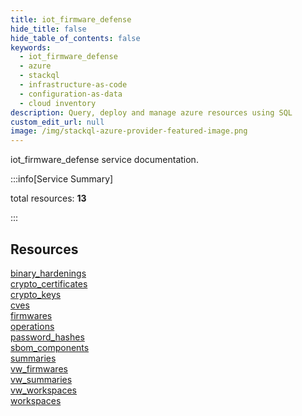 ```yaml
---
title: iot_firmware_defense
hide_title: false
hide_table_of_contents: false
keywords:
  - iot_firmware_defense
  - azure
  - stackql
  - infrastructure-as-code
  - configuration-as-data
  - cloud inventory
description: Query, deploy and manage azure resources using SQL
custom_edit_url: null
image: /img/stackql-azure-provider-featured-image.png
---
```


iot_firmware_defense service documentation.

:::info[Service Summary]

total resources: __13__  

:::

## Resources
<div class="row">
<div class="providerDocColumn">
<a href="/services/iot_firmware_defense/binary_hardenings/">binary_hardenings</a><br />
<a href="/services/iot_firmware_defense/crypto_certificates/">crypto_certificates</a><br />
<a href="/services/iot_firmware_defense/crypto_keys/">crypto_keys</a><br />
<a href="/services/iot_firmware_defense/cves/">cves</a><br />
<a href="/services/iot_firmware_defense/firmwares/">firmwares</a><br />
<a href="/services/iot_firmware_defense/operations/">operations</a><br />
<a href="/services/iot_firmware_defense/password_hashes/">password_hashes</a>
</div>
<div class="providerDocColumn">
<a href="/services/iot_firmware_defense/sbom_components/">sbom_components</a><br />
<a href="/services/iot_firmware_defense/summaries/">summaries</a><br />
<a href="/services/iot_firmware_defense/vw_firmwares/">vw_firmwares</a><br />
<a href="/services/iot_firmware_defense/vw_summaries/">vw_summaries</a><br />
<a href="/services/iot_firmware_defense/vw_workspaces/">vw_workspaces</a><br />
<a href="/services/iot_firmware_defense/workspaces/">workspaces</a>
</div>
</div>
